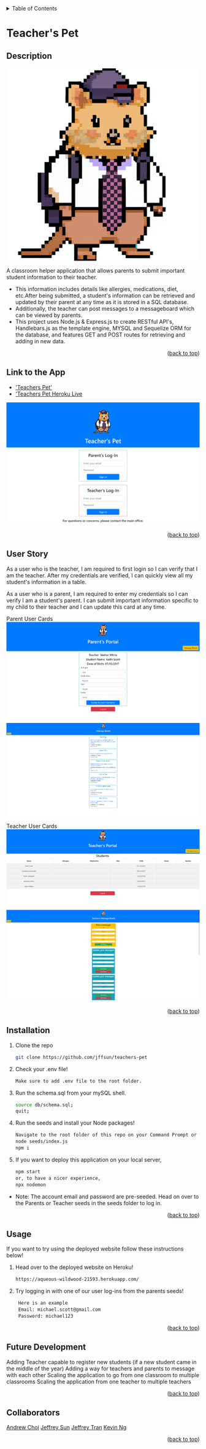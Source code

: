 <div id="top"></div>

<!-- TABLE OF CONTENTS -->
<details>
  <summary>Table of Contents</summary>
  <ol>
    <li><a href="#description">Description</a></li>
    <li><a href="#link-to-the-app">Link to the App</a></li>
    <li><a href="#user-story">User Story</a></li>
    <li><a href="#installation">Installation</a></li>
    <li><a href="#usage">Usage</a></li>
    <li><a href="#future-development">Future Development</a></li>
    <li><a href="#collaborators">Collaborators</a></li>
  </ol>
</details>

# Teacher's Pet


## Description

![Teachers Pet](./images/logo.png "Image of the Teacher's Pet Mascot QuokkaCola") 

A classroom helper application that allows parents to submit important student information to their teacher. 
* This information includes details like allergies, medications, diet, etc.After being submitted, a student's information can be retrieved and updated by their parent at any time as it is stored in a SQL database. 
* Additionally, the teacher can post messages to a messageboard which can be viewed by parents. 
* This project uses Node.js & Express.js to create RESTful API's, Handlebars.js as the template engine, MYSQL and Sequelize ORM for the database, and features GET and POST routes for retrieving and adding in new data. 

<p align="right">(<a href="#top">back to top</a>)</p>


## Link to the App

* ['Teachers Pet'](https://github.com/jffsun/teachers-pet)
* ['Teachers Pet Heroku Live](https://aqueous-wildwood-21593.herokuapp.com/)

![](./images/homepage.png)

<p align="right">(<a href="#top">back to top</a>)</p>


## User Story
As a user who is the teacher, I am required to first login so I can verify that I am the teacher. After my credentials are verified, I can quickly view all my student's information in a table.


As a user who is a parent, I am required to enter my credentials so I can verify I am a student's parent. I can submit  important information specific to my child to their teacher and I can update this card at any time.



Parent User Cards
![](.//images/parent's%20portal.png)
![](images/message%20board.png)

Teacher User Cards
![](images/teacher%20portal.png)
![](images/teachers%20message%20board.png)

<p align="right">(<a href="#top">back to top</a>)</p>


## Installation

1. Clone the repo
   ```sh
   git clone https://github.com/jffsun/teachers-pet
2. Check your .env file!
   ```sh
   Make sure to add .env file to the root folder.
   ```
3. Run the schema.sql from your mySQL shell.
   ```sh
   source db/schema.sql;
   quit;
   ```
4. Run the seeds and install your Node packages!
   ```sh
   Navigate to the root folder of this repo on your Command Prompt or Terminal and type:
   node seeds/index.js
   npm i
5. If you want to deploy this application on your local server,
   ```sh
   npm start 
   or, to have a nicer experience,
   npx nodemon
*  Note: The account email and password are pre-seeded. Head on over to the Parents or Teacher seeds in the seeds folder to log in.

<p align="right">(<a href="#top">back to top</a>)</p>

## Usage

If you want to try using the deployed website follow these instructions below!

1. Head over to the deployed website on Heroku!
   ```sh
   https://aqueous-wildwood-21593.herokuapp.com/
   ```
2. Try logging in with one of our user log-ins from the parents seeds!
   ```sh
    Here is an example
    Email: michael.scott@gmail.com
    Password: michael123
   ```

<p align="right">(<a href="#top">back to top</a>)</p>

## Future Development
Adding Teacher capable to register new students (if a new student came in the middle of the year)
Adding a way for teachers and parents to message with each other
Scaling the application to go from one classroom to multiple classrooms 
Scaling the application from one teacher to multiple teachers 

<p align="right">(<a href="#top">back to top</a>)</p>

## Collaborators
[Andrew Choi](https://github.com/WhaleAnchor)
[Jeffrey Sun](https://github.com/jffsun)
[Jeffrey Tran](https://github.com/Jtran028)
[Kevin Ng](https://github.com/KevinNg2)

<p align="right">(<a href="#top">back to top</a>)</p>